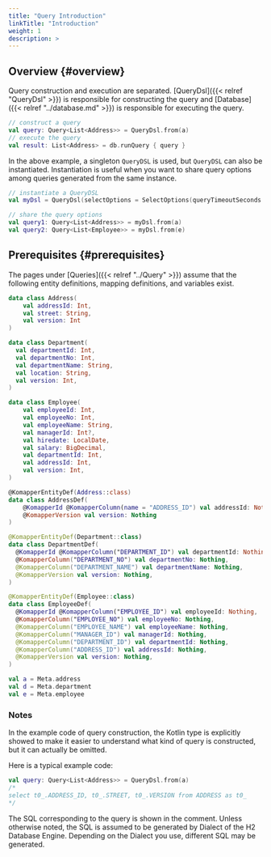 ```yaml
---
title: "Query Introduction"
linkTitle: "Introduction"
weight: 1
description: >
---
```


## Overview {#overview}

Query construction and execution are separated.
[QueryDsl]({{< relref "QueryDsl" >}}) is responsible for constructing the query and
[Database]({{< relref "../database.md" >}}) is responsible for executing the query.

```kotlin
// construct a query
val query: Query<List<Address>> = QueryDsl.from(a)
// execute the query
val result: List<Address> = db.runQuery { query }
```

In the above example, a singleton `QueryDSL` is used, 
but `QueryDSL` can also be instantiated. 
Instantiation is useful when you want to share query options 
among queries generated from the same instance.

```kotlin
// instantiate a QueryDSL
val myDsl = QueryDsl(selectOptions = SelectOptions(queryTimeoutSeconds = 10))

// share the query options
val query1: Query<List<Address>> = myDsl.from(a)
val query2: Query<List<Employee>> = myDsl.from(e)
```

## Prerequisites {#prerequisites}

The pages under [Queries]({{< relref "../Query" >}}) assume that
the following entity definitions, mapping definitions, and variables exist.

```kotlin
data class Address(
    val addressId: Int,
    val street: String,
    val version: Int
)

data class Department(
  val departmentId: Int,
  val departmentNo: Int,
  val departmentName: String,
  val location: String,
  val version: Int,
)

data class Employee(
    val employeeId: Int,
    val employeeNo: Int,
    val employeeName: String,
    val managerId: Int?,
    val hiredate: LocalDate,
    val salary: BigDecimal,
    val departmentId: Int,
    val addressId: Int,
    val version: Int,
)

@KomapperEntityDef(Address::class)
data class AddressDef(
    @KomapperId @KomapperColumn(name = "ADDRESS_ID") val addressId: Nothing,
    @KomapperVersion val version: Nothing
)

@KomapperEntityDef(Department::class)
data class DepartmentDef(
  @KomapperId @KomapperColumn("DEPARTMENT_ID") val departmentId: Nothing,
  @KomapperColumn("DEPARTMENT_NO") val departmentNo: Nothing,
  @KomapperColumn("DEPARTMENT_NAME") val departmentName: Nothing,
  @KomapperVersion val version: Nothing,
)

@KomapperEntityDef(Employee::class)
data class EmployeeDef(
  @KomapperId @KomapperColumn("EMPLOYEE_ID") val employeeId: Nothing,
  @KomapperColumn("EMPLOYEE_NO") val employeeNo: Nothing,
  @KomapperColumn("EMPLOYEE_NAME") val employeeName: Nothing,
  @KomapperColumn("MANAGER_ID") val managerId: Nothing,
  @KomapperColumn("DEPARTMENT_ID") val departmentId: Nothing,
  @KomapperColumn("ADDRESS_ID") val addressId: Nothing,
  @KomapperVersion val version: Nothing,
)

val a = Meta.address
val d = Meta.department
val e = Meta.employee
```

### Notes

In the example code of query construction, 
the Kotlin type is explicitly showed to make it easier to understand what kind of query is constructed, 
but it can actually be omitted.

Here is a typical example code:

```kotlin
val query: Query<List<Address>> = QueryDsl.from(a)
/*
select t0_.ADDRESS_ID, t0_.STREET, t0_.VERSION from ADDRESS as t0_
*/
```

The SQL corresponding to the query is shown in the comment.
Unless otherwise noted, the SQL is assumed to be generated by Dialect of the H2 Database Engine. 
Depending on the Dialect you use, different SQL may be generated.
